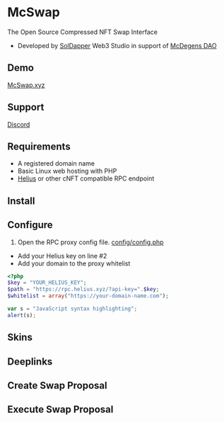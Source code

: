 # McSwap
The Open Source Compressed NFT Swap Interface
* Developed by [SolDapper](https://twitter.com/SolDapper) Web3 Studio in support of [McDegens DAO](https://twitter.com/McDegensDAO)

## Demo
[McSwap.xyz](https://mcswap.xyz)

## Support
[Discord](https://discord.com/invite/mcdegensdao)

## Requirements
* A registered domain name
* Basic Linux web hosting with PHP
* [Helius](https://www.helius.dev) or other cNFT compatible RPC endpoint

## Install

## Configure
1. Open the RPC proxy config file. [config/config.php](https://github.com/McDegens-DAO/McSwap/blob/main/config/config.php)
* Add your Helius key on line #2
* Add your domain to the proxy whitelist
```php
<?php
$key = "YOUR_HELIUS_KEY";
$path = "https://rpc.helius.xyz/?api-key=".$key;
$whitelist = array("https://your-domain-name.com");
```


```javascript
var s = "JavaScript syntax highlighting";
alert(s);
```






## Skins

## Deeplinks

## Create Swap Proposal

## Execute Swap Proposal
